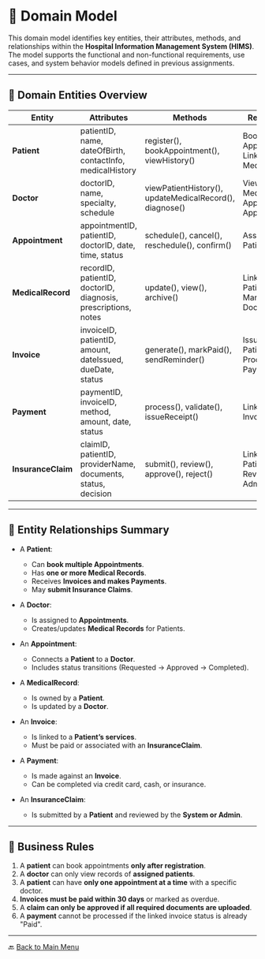 
# 🧩 Domain Model

This domain model identifies key entities, their attributes, methods, and relationships within the **Hospital Information Management System (HIMS)**. The model supports the functional and non-functional requirements, use cases, and system behavior models defined in previous assignments.

---

## 📘 Domain Entities Overview

| **Entity**        | **Attributes**                                                                 | **Methods**                                                  | **Relationships**                          |
|------------------|---------------------------------------------------------------------------------|--------------------------------------------------------------|--------------------------------------------|
| **Patient**       | patientID, name, dateOfBirth, contactInfo, medicalHistory                      | register(), bookAppointment(), viewHistory()                 | Books Appointments, Linked to MedicalRecord |
| **Doctor**        | doctorID, name, specialty, schedule                                             | viewPatientHistory(), updateMedicalRecord(), diagnose()      | Views/Updates MedicalRecords, Approves Appointments |
| **Appointment**   | appointmentID, patientID, doctorID, date, time, status                          | schedule(), cancel(), reschedule(), confirm()                | Associated with Patient & Doctor           |
| **MedicalRecord** | recordID, patientID, doctorID, diagnosis, prescriptions, notes                  | update(), view(), archive()                                  | Linked to Patient, Managed by Doctor       |
| **Invoice**       | invoiceID, patientID, amount, dateIssued, dueDate, status                       | generate(), markPaid(), sendReminder()                       | Issued to Patient, Processed via Payment   |
| **Payment**       | paymentID, invoiceID, method, amount, date, status                              | process(), validate(), issueReceipt()                        | Linked to Invoice                          |
| **InsuranceClaim**| claimID, patientID, providerName, documents, status, decision                   | submit(), review(), approve(), reject()                      | Linked to Patient, Reviewed by Admin       |

---

## 🔗 Entity Relationships Summary

- A **Patient**:
  - Can **book multiple Appointments**.
  - Has **one or more Medical Records**.
  - Receives **Invoices and makes Payments**.
  - May **submit Insurance Claims**.

- A **Doctor**:
  - Is assigned to **Appointments**.
  - Creates/updates **Medical Records** for Patients.

- An **Appointment**:
  - Connects a **Patient** to a **Doctor**.
  - Includes status transitions (Requested → Approved → Completed).

- A **MedicalRecord**:
  - Is owned by a **Patient**.
  - Is updated by a **Doctor**.

- An **Invoice**:
  - Is linked to a **Patient’s services**.
  - Must be paid or associated with an **InsuranceClaim**.

- A **Payment**:
  - Is made against an **Invoice**.
  - Can be completed via credit card, cash, or insurance.

- An **InsuranceClaim**:
  - Is submitted by a **Patient** and reviewed by the **System or Admin**.

---

## 📜 Business Rules

1. A **patient** can book appointments **only after registration**.
2. A **doctor** can only view records of **assigned patients**.
3. A **patient** can have **only one appointment at a time** with a specific doctor.
4. **Invoices must be paid within 30 days** or marked as overdue.
5. A **claim can only be approved if all required documents are uploaded**.
6. A **payment** cannot be processed if the linked invoice status is already "Paid".

---
🔙 [Back to Main Menu](./Assignment9.md)

